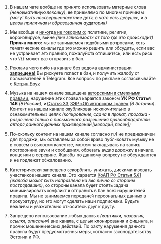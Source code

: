 1. В нашем чате вообще не принято использовать матерные слова _(ненормативную лексику)_, не приемлемо по многим причинам _(могут быть несовершеннолетние дети, в чате есть девушки, и в целом приличная и образованная аудитория)_

2. Мы вообще и <u>никогда не говорим о:</u> политике, религии, короновирусе, войне _(вне зависимости от того где это происходит)_<br />
**Причин много:** мы не занимаемся подобными вопросами, есть тематические каналы где это можно решить или обсудить, если вас не устраивает это правило, пожалуйста отпишитесь, или есть риск что `Vii` может вас отправить в бан.

3. Реклама чего либо на канале без ведома администрации <u>**запрещена!**</u> Вы рискуете попаст в бан, и получить жалобу от пользователей в Telegram. Все вопросы по рекламе согласовывайте с [Кетрин Брук][2]

4. Музыка на нашем канале защищена [авторскими и смежными правами][3], нарушение этих правил карается законом **УК РФ Статья 146** _(В России)_, и [Статья 33][4], [ЗЭР «Об авторском праве»][5] _(В Эстонии)_. Контент на нашем канале опубликован исключительно в ознакомительных целях _(копирование, сдача в прокат, продажа - разрешена только с письменного разрешения правообладателяи автора данного\данных произведений [мелодий, песен])_

5. По-скольку контент на нашем канале согласно п.4 не предназначен для продажи, мы оставляем за собой право публиковать музыку не в совсем в высоком качестве, можем накладывать на запись посторонние звуки и сообщения, обрезать аудио дорожку в начале, конце или в середине. Жалобы по данному вопросу не обсуждаются и не подлежат обжалованию.

6. Категорически запрешено оскорблять, унижать, дискиминировать участников нашего канала. Это карается [КоАП РФ Статья 5.61][6] _(жалоба может быть направлена на вас лично со стороны пострадавших)_, со стороны канала будет стоять задача минимизировать конфликт и отправить в бан всех нарушителей правила. Мы не занимаемся передачей персональных данных в прокуратуру, но это могут сделать наши подписчики. Будьте вежливы и уважительно относитесь друг к другу.

7. Запрещено использование любых данных _(картинки, названия, ссылки, описания)_ вне канала, с целью клонирования и фишинга, и прочих мошеннических действий. По факту нарушения данного правила будут предусмотренны меры, согласно законодательству Эстонии и РФ.

[2]: https://t.me/jupejinc2007
[3]: https://www.consultant.ru/document/cons_doc_LAW_10699/b683408102681707f2702cff05f0a3025daab7ab/
[4]: http://armatv.ee/zakon-ob-avtorskom-prave
[5]: https://www.eesti.ee/ru/predprinimatel/intellektualnaa-sobstvennost/zasita-intellektualnoj-sobstvennosti#лицензии-и-тарифы-для-публичного-показа-защищенных-авторским-правом-музыкальных-произведений
[6]: https://www.consultant.ru/document/cons_doc_LAW_34661/d40cbd099d17057d9697b15ee8368e49953416ae/